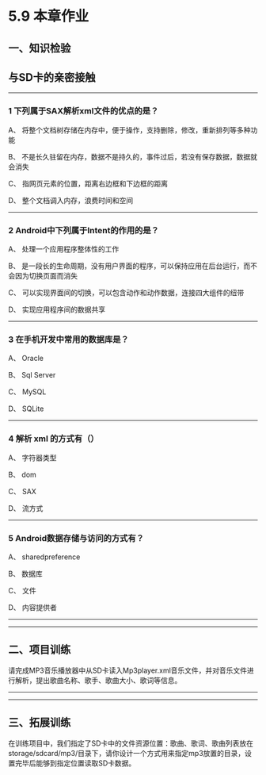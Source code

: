 # 5.9 本章作业

## 一、知识检验

> 
## 与SD卡的亲密接触

----

### 1 下列属于SAX解析xml文件的优点的是？

A、 将整个文档树存储在内存中，便于操作，支持删除，修改，重新排列等多种功能

B、 不是长久驻留在内存，数据不是持久的，事件过后，若没有保存数据，数据就会消失

C、 指网页元素的位置，距离右边框和下边框的距离

D、 整个文档调入内存，浪费时间和空间

----

### 2 Android中下列属于Intent的作用的是？

A、 处理一个应用程序整体性的工作

B、 是一段长的生命周期，没有用户界面的程序，可以保持应用在后台运行，而不会因为切换页面而消失

C、 可以实现界面间的切换，可以包含动作和动作数据，连接四大组件的纽带

D、 实现应用程序间的数据共享

----

### 3 在手机开发中常用的数据库是？

A、 Oracle

B、 Sql Server

C、 MySQL

D、 SQLite

----

### 4 解析 xml 的方式有（）

A、 字符器类型

B、 dom

C、 SAX

D、 流方式

----

### 5 Android数据存储与访问的方式有？

A、 sharedpreference

B、 数据库

C、 文件

D、 内容提供者

----

----

## 二、项目训练

请完成MP3音乐播放器中从SD卡读入Mp3player.xml音乐文件，并对音乐文件进行解析，提出歌曲名称、歌手、歌曲大小、歌词等信息。

----

----

## 三、拓展训练

在训练项目中，我们指定了SD卡中的文件资源位置：歌曲、歌词、歌曲列表放在storage/sdcard/mp3/目录下，请你设计一个方式用来指定mp3放置的目录，设置完毕后能够到指定位置读取SD卡数据。